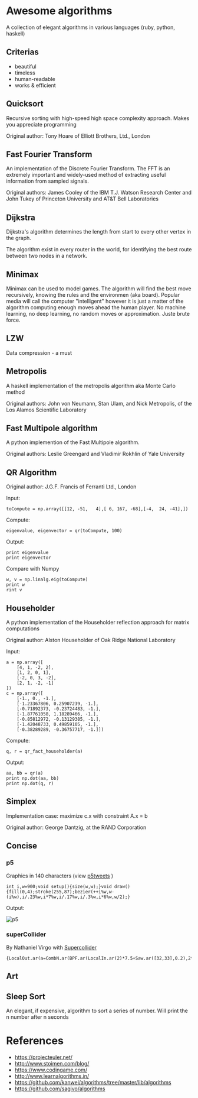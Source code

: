 # Awesome algorithms

A collection of elegant algorithms in various languages (ruby, python, haskell)

## Criterias

* beautiful
* timeless
* human-readable
* works & efficient

## Quicksort

Recursive sorting with high-speed high space complexity approach. Makes you appreciate programming

Original author: Tony Hoare of Elliott Brothers, Ltd., London

## Fast Fourier Transform

An implementation of the Discrete Fourier Transform.  The FFT is an extremely important and widely-used method of extracting useful information from sampled signals.

Original authors: James Cooley of the IBM T.J. Watson Research Center and John Tukey of Princeton
University and AT&T Bell Laboratories

## Dijkstra

Dijkstra's algorithm determines the length from start to every other vertex in the graph.

The algorithm exist in every router in the world, for identifying the best route between two nodes in a network.


## Minimax

Minimax can be used to model games. The algorithm will find the best move recursively, knowing the rules and the environmen (aka board). Popular media will call the computer "intelligent" however it is just a matter of the algorithm computing enough moves ahead the human player. No machine learning, no deep learning, no random moves or approximation. Juste brute force.

## LZW

Data compression - a must

## Metropolis

A haskell implementation of the metropolis algorithm aka Monte Carlo method

Original authors: John von Neumann, Stan Ulam, and Nick Metropolis, of the Los Alamos Scientific Laboratory

## Fast Multipole algorithm

A python implemention of the Fast Multipole algorithm.

Original authors: Leslie Greengard and Vladimir Rokhlin of Yale University

## QR Algorithm

Original author: J.G.F. Francis of Ferranti Ltd., London

Input:
```
toCompute = np.array([[12, -51,   4],[ 6, 167, -68],[-4,  24, -41],])
```

Compute:
```
eigenvalue, eigenvector = qr(toCompute, 100)
```

Output:
```
print eigenvalue
print eigenvector
```

Compare with Numpy
```
w, v = np.linalg.eig(toCompute)
print w
rint v
```

## Householder

A python implementation of the Householder reflection approach for matrix computations

Original author: Alston Householder of Oak Ridge National Laboratory

Input:
```
a = np.array([
    [4, 1, -2, 2],
    [1, 2, 0, 1],
    [-2, 0, 3, -2],
    [2, 1, -2, -1]
])
c = np.array([
    [-1., 0., -1.],
    [-1.23367806, 0.25907239, -1.],
    [-0.71892373, -0.23724483, -1.],
    [-1.87761058, 1.18289466, -1.],
    [-0.85812972, -0.13129385, -1.],
    [-1.42048733, 0.49859105, -1.],
    [-0.38289289, -0.36757717, -1.]])
```
Compute:
```
q, r = qr_fact_householder(a)
```

Output:
```
aa, bb = qr(a)
print np.dot(aa, bb)
print np.dot(q, r)
```

## Simplex

Implementation case: maximize c.x with constraint A.x = b

Original author: George Dantzig, at the RAND Corporation

## Concise

### p5

Graphics in 140 characters (view [p5tweets](http://funprogramming.org/p5tweets/) )

```
int i,w=900;void setup(){size(w,w);}void draw(){fill(0,4);stroke(255,87);bezier(++i%w,w-(i%w),i/.23%w,i*7%w,i/.17%w,i/.3%w,i*6%w,w/2);}
```

Output:

![p5](http://funprogramming.org/p5tweets/large/32.jpg)

### superCollider

By Nathaniel Virgo with [Supercollider](https://github.com/supercollider/supercollider)

```
{LocalOut.ar(a=CombN.ar(BPF.ar(LocalIn.ar(2)*7.5+Saw.ar([32,33],0.2),2**LFNoise0.kr(4/3,4)*300,0.1).distort,2,2,40));a}.play/
```

## Art

## Sleep Sort

An elegant, if expensive, algorithm to sort a series of number. Will print the n number after n seconds


# References
* https://projecteuler.net/
* http://www.stoimen.com/blog/
* https://www.codingame.com/
* http://www.learnalgorithms.in/
* https://github.com/kanwei/algorithms/tree/master/lib/algorithms
* https://github.com/sagivo/algorithms
